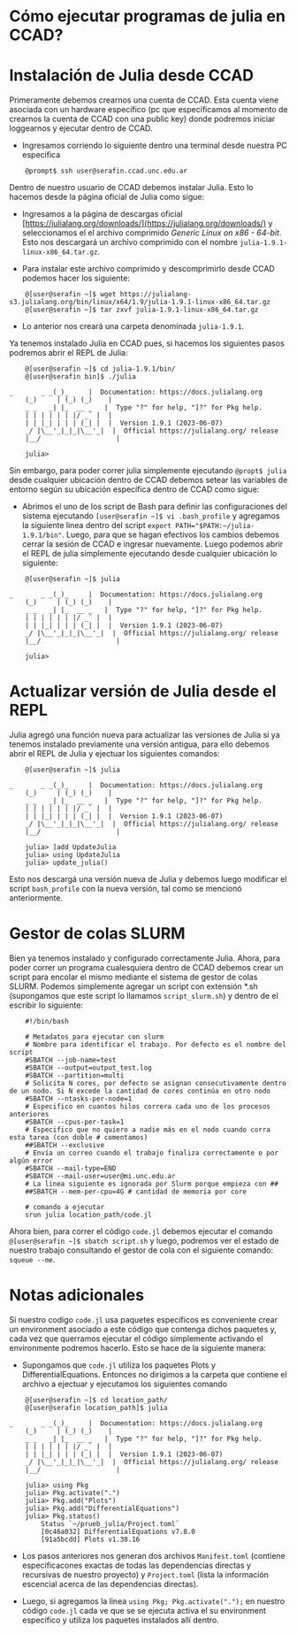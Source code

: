 # Cómo ejecutar programas de julia en CCAD?

# Instalación de Julia desde CCAD

Primeramente debemos crearnos una cuenta de CCAD. Esta cuenta viene asociada con un hardware específico (pc que especificamos al momento de crearnos la cuenta de CCAD con una public key) donde podremos iniciar loggearnos y ejecutar dentro de CCAD.

+ Ingresamos corriendo lo siguiente dentro una terminal desde nuestra PC especifica
```
    @prompt$ ssh user@serafin.ccad.unc.edu.ar
```

Dentro de nuestro usuario de CCAD debemos instalar Julia. Esto lo hacemos desde la página oficial de Julia como sigue:

+ Ingresamos a la página de descargas oficial [https://julialang.org/downloads/](https://julialang.org/downloads/) y seleccionamos el el archivo comprimido *Generic Linux on x86 - 64-bit*. Esto nos descargará un archivo comprimido con el nombre `julia-1.9.1-linux-x86_64.tar.gz`.

+ Para instalar este archivo comprimido y descomprimirlo desde CCAD podemos hacer los siguiente: 
```
    @[user@serafin ~]$ wget https://julialang-s3.julialang.org/bin/linux/x64/1.9/julia-1.9.1-linux-x86_64.tar.gz
    @[user@serafin ~]$ tar zxvf julia-1.9.1-linux-x86_64.tar.gz
```

+ Lo anterior nos creará una carpeta denominada `julia-1.9.1`.

Ya tenemos instalado Julia en CCAD pues, si hacemos los siguientes pasos podremos abrir el REPL de Julia:
```
    @[user@serafin ~]$ cd julia-1.9.1/bin/
    @[user@serafin bin]$ ./julia
    
_       _ _(_)_     |  Documentation: https://docs.julialang.org
    (_)     | (_) (_)    |
    _ _   _| |_  __ _   |  Type "?" for help, "]?" for Pkg help.
    | | | | | | |/ _` |  |
    | | |_| | | | (_| |  |  Version 1.9.1 (2023-06-07)
    _/ |\__'_|_|_|\__'_|  |  Official https://julialang.org/ release
    |__/                   |

    julia>
```

Sin embargo, para poder correr julia simplemente ejecutando `@propt$ julia` desde cualquier ubicación dentro de CCAD debemos setear las variables de entorno según su ubicación específica dentro de CCAD como sigue:

+ Abrimos el uno de los script de Bash para definir las configuraciones del sistema ejecutando `[user@serafin ~]$ vi .bash_profile` y agregamos la siguiente linea dentro del script `export PATH="$PATH:~/julia-1.9.1/bin"`. Luego, para que se hagan efectivos los cambios debemos cerrar la sesión de CCAD e ingresar nuevamente. Luego podemos abrir el REPL de julia simplemente ejecutando desde cualquier ubicación lo siguiente:
```
    @[user@serafin ~]$ julia
    
_       _ _(_)_     |  Documentation: https://docs.julialang.org
    (_)     | (_) (_)    |
    _ _   _| |_  __ _   |  Type "?" for help, "]?" for Pkg help.
    | | | | | | |/ _` |  |
    | | |_| | | | (_| |  |  Version 1.9.1 (2023-06-07)
    _/ |\__'_|_|_|\__'_|  |  Official https://julialang.org/ release
    |__/                   |

    julia>
```

# Actualizar versión de Julia desde el REPL

Julia agregó una función nueva para actualizar las versiones de Julia si ya tenemos instalado previamente una versión antigua, para ello debemos abrir el REPL de Julia y ejectuar los siguientes comandos:

```
    @[user@serafin ~]$ julia
    
_       _ _(_)_     |  Documentation: https://docs.julialang.org
    (_)     | (_) (_)    |
    _ _   _| |_  __ _   |  Type "?" for help, "]?" for Pkg help.
    | | | | | | |/ _` |  |
    | | |_| | | | (_| |  |  Version 1.9.1 (2023-06-07)
    _/ |\__'_|_|_|\__'_|  |  Official https://julialang.org/ release
    |__/                   |

    julia> ]add UpdateJulia
    julia> using UpdateJulia
    julia> update_julia()
```

Esto nos descargá una versión nueva de Julia y debemos luego modificar el script `bash_profile` con la nueva versión, tal como se mencionó anteriormente.

# Gestor de colas SLURM

Bien ya tenemos instalado y configurado correctamente Julia. Ahora, para poder correr un programa cualesquiera dentro de CCAD debemos crear un script para encolar el mismo mediante el sistema de gestor de colas SLURM. Podemos simplemente agregar un script con extensión *.sh (supongamos que este script lo llamamos `script_slurm.sh`) y dentro de el escribir lo siguiente:

```
    #!/bin/bash
    
    # Metadatos para ejecutar con slurm
    # Nombre para identificar el trabajo. Por defecto es el nombre del script
    #SBATCH --job-name=test
    #SBATCH --output=output_test.log
    #SBATCH --partition=multi
    # Solicita N cores, por defecto se asignan consecutivamente dentro de un nodo. Si N excede la cantidad de cores continúa en otro nodo
    #SBATCH --ntasks-per-node=1
    # Especifico en cuantos hilos correra cada uno de los procesos anteriores
    #SBATCH --cpus-per-task=1
    # Especifico que no quiero a nadie más en el nodo cuando corra esta tarea (con doble # comentamos)
    ##SBATCH --exclusive
    # Envía un correo cuando el trabajo finaliza correctamente o por algún error
    #SBATCH --mail-type=END
    #SBATCH --mail-user=user@mi.unc.edu.ar
    # La linea siguiente es ignorada por Slurm porque empieza con ##
    ##SBATCH --mem-per-cpu=4G # cantidad de memoria por core
    
    # comando a ejecutar
    srun julia location_path/code.jl
```

Ahora bien, para correr el código `code.jl` debemos ejecutar el comando `@[user@serafin ~]$ sbatch script.sh` y luego, podremos ver el estado de nuestro trabajo consultando el gestor de cola con el siguiente comando: `squeue --me`. 

# Notas adicionales

Si nuestro codigo `code.jl` usa paquetes específicos es conveniente crear un environment asociado a este código que contenga dichos paquetes y, cada vez que querramos ejecutar el código simplemente activando el environmente podremos hacerlo. Esto se hace de la siguiente manera:

+  Supongamos que `code.jl` utiliza los paquetes Plots y DifferentialEquations. Entonces no dirigimos a la carpeta que contiene el archivo a ejectuar y ejecutamos los siguientes comando
```
    @[user@serafin ~]$ cd location_path/
    @[user@serafin location_path]$ julia
    
_       _ _(_)_     |  Documentation: https://docs.julialang.org
    (_)     | (_) (_)    |
    _ _   _| |_  __ _   |  Type "?" for help, "]?" for Pkg help.
    | | | | | | |/ _` |  |
    | | |_| | | | (_| |  |  Version 1.9.1 (2023-06-07)
    _/ |\__'_|_|_|\__'_|  |  Official https://julialang.org/ release
    |__/                   |

    julia> using Pkg
    julia> Pkg.activate(".")
    julia> Pkg.add("Plots")
    julia> Pkg.add("DifferentialEquations")
    julia> Pkg.status()
        Status `~/prueb_julia/Project.toml`
        [0c46a032] DifferentialEquations v7.8.0
        [91a5bcdd] Plots v1.38.16
```

+ Los pasos anteriores nos generan dos archivos `Manifest.toml` (contiene especificacones exactas de todas las dependencias directas y recursivas de nuestro proyecto) y `Project.toml` (lista la información escencial acerca de las dependencias directas).

+ Luego, si agregamos la linea `using Pkg; Pkg.activate(".");` en nuestro código `code.jl` cada ve que se se ejecuta activa el su environment específico y utiliza los paquetes instalados allí dentro.